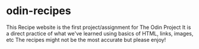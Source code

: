# odin-recipes
This Recipe website is the first project/assignment for The Odin Project
It is a direct practice of what we've learned using basics of HTML, links, images, etc
The recipes might not be the most accurate but please enjoy!
